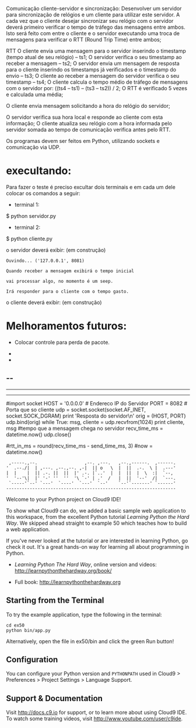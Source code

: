 Comunicação cliente-servidor e sincronização:
Desenvolver um servidor para sincronização de relógios e um cliente para utilizar este servidor.
A cada vez que o cliente desejar sincronizar seu relógio com o servidor deverá primeiro verificar o tempo de tráfego das mensagens entre ambos.
Isto será feito com entre o cliente e o servidor executando uma troca de mensagens para verificar o RTT (Round Trip Time) entre ambos;

RTT
O cliente envia uma mensagem para o servidor inserindo o timestamp (tempo atual de seu relógio) – ts1;
O servidor verifica o seu timestamp ao receber a mensagem – ts2;
O servidor envia um mensagem de resposta para o cliente inserindo os timestamps já verificados e o timestamp do envio – ts3;
O cliente ao receber a mensagem do servidor verifica o seu timestamp – ts4;
O cliente calcula o tempo médio de tráfego de mensagens com o servidor por: ((ts4 – ts1) – (ts3 – ts2)) / 2;
O RTT é verificado 5 vezes e calculada uma média;


O cliente envia mensagem solicitando a hora do relógio do servidor;


O servidor verifica sua hora local e 
responde ao cliente com esta informação;
O cliente atualiza seu relógio com a 
hora informada pelo servidor somada ao 
tempo de comunicação verifica antes pelo RTT.


Os programas devem ser feitos em Python, utilizando sockets e comunicação via UDP.


# execultando:
Para fazer o teste é preciso excultar dois terminais e em cada um dele colocar os comandos a seguir:

- terminal 1:

$ python servidor.py

- terminal 2:

$ python cliente.py

o servidor deverá exibir:
    (em construção)
    
    Ouvindo... ('127.0.0.1', 8081)
    
    Quando receber a mensagem exibirá o tempo inicial
    
    vai processar algo, no momento é um seep.
    
    Irá responder para o cliente com o tempo gasto.
    
    
o cliente deverá exibir:
    (em construção)


# Melhoramentos futuros:

- Colocar controle para perda de pacote.
- 

-
--
---
----
-----




#import socket
HOST = '0.0.0.0'            # Endereco IP do Servidor
PORT = 8082                 # Porta que so cliente
udp = socket.socket(socket.AF_INET, socket.SOCK_DGRAM)
print 'Resposta do servidor\n'
orig = (HOST, PORT)
udp.bind(orig)
while True:
    msg, cliente = udp.recvfrom(1024)
    print cliente, msg
    #tempo que a mensagem chega no servidor
    recv_time_ms = datetime.now()
udp.close()

#rtt_in_ms = round(recv_time_ms - send_time_ms, 3)
#now = datetime.now()




     ,-----.,--.                  ,--. ,---.   ,--.,------.  ,------.
    '  .--./|  | ,---. ,--.,--. ,-|  || o   \  |  ||  .-.  \ |  .---'
    |  |    |  || .-. ||  ||  |' .-. |`..'  |  |  ||  |  \  :|  `--, 
    '  '--'\|  |' '-' ''  ''  '\ `-' | .'  /   |  ||  '--'  /|  `---.
     `-----'`--' `---'  `----'  `---'  `--'    `--'`-------' `------'
    ----------------------------------------------------------------- 


Welcome to your Python project on Cloud9 IDE!

To show what Cloud9 can do, we added a basic sample web application to this
workspace, from the excellent Python tutorial _Learning Python the Hard Way_.
We skipped ahead straight to example 50 which teaches how to build a web
application.

If you've never looked at the tutorial or are interested in learning Python,
go check it out. It's a great hands-on way for learning all about programming
in Python.

* _Learning Python The Hard Way_, online version and videos: 
http://learnpythonthehardway.org/book/

* Full book: http://learnpythonthehardway.org

## Starting from the Terminal

To try the example application, type the following in the terminal:

```
cd ex50
python bin/app.py
```

Alternatively, open the file in ex50/bin and click the green Run
button!

## Configuration

You can configure your Python version and `PYTHONPATH` used in
Cloud9 > Preferences > Project Settings > Language Support.

## Support & Documentation

Visit http://docs.c9.io for support, or to learn more about using Cloud9 IDE.
To watch some training videos, visit http://www.youtube.com/user/c9ide.